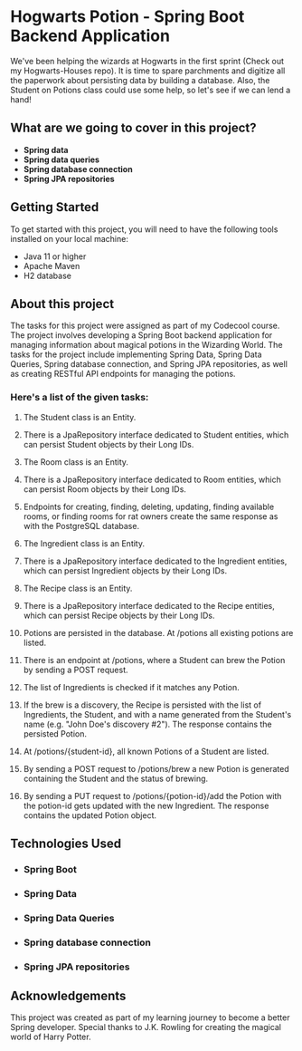 # Hogwarts Potion - Spring Boot Backend Application

We've been helping the wizards at Hogwarts in the first sprint (Check out my Hogwarts-Houses repo). It is time to spare parchments and digitize all the paperwork about persisting data by building a database. Also, the Student on Potions class could use some help, so let's see if we can lend a hand!

## What are we going to cover in this project?
- **Spring data**
- **Spring data queries**
- **Spring database connection**
- **Spring JPA repositories**

## Getting Started
To get started with this project, you will need to have the following tools installed on your local machine:

- Java 11 or higher
- Apache Maven
- H2 database

## About this project 
The tasks for this project were assigned as part of my Codecool course. The project involves developing a Spring Boot backend application for managing information about magical potions in the Wizarding World. The tasks for the project include implementing Spring Data, Spring Data Queries, Spring database connection, and Spring JPA repositories, as well as creating RESTful API endpoints for managing the potions.

### Here's a list of the given tasks:

1. The Student class is an Entity.

2. There is a JpaRepository interface dedicated to Student entities, which can persist Student objects by their Long IDs.
3. The Room class is an Entity.

4. There is a JpaRepository interface dedicated to Room entities, which can persist Room objects by their Long IDs.
5. Endpoints for creating, finding, deleting, updating, finding available rooms, or finding rooms for rat owners create the same response as with the PostgreSQL database.

6. The Ingredient class is an Entity.

7. There is a JpaRepository interface dedicated to the Ingredient entities, which can persist Ingredient objects by their Long IDs.

8. The Recipe class is an Entity.

9. There is a JpaRepository interface dedicated to the Recipe entities, which can persist Recipe objects by their Long IDs.

10. Potions are persisted in the database. At /potions all existing potions are listed.

11. There is an endpoint at /potions, where a Student can brew the Potion by sending a POST request.

12. The list of Ingredients is checked if it matches any Potion.

13. If the brew is a discovery, the Recipe is persisted with the list of Ingredients, the Student, and with a name generated from the Student's name (e.g. "John Doe's discovery #2"). The response contains the persisted Potion.

14. At /potions/{student-id}, all known Potions of a Student are listed.

15. By sending a POST request to /potions/brew a new Potion is generated containing the Student and the status of brewing.

16. By sending a PUT request to /potions/{potion-id}/add the Potion with the potion-id gets updated with the new Ingredient. The response contains the updated Potion object.

## Technologies Used
- ### Spring Boot
- ### Spring Data
- ### Spring Data Queries
- ### Spring database connection
- ### Spring JPA repositories

## Acknowledgements
This project was created as part of my learning journey to become a better Spring developer. Special thanks to J.K. Rowling for creating the magical world of Harry Potter.
